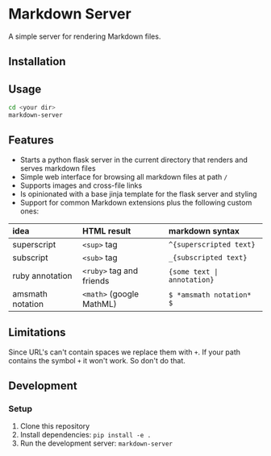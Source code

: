 # Markdown Server

A simple server for rendering Markdown files.

## Installation
<!-- 
```bash
pip install markdown-server
``` -->

## Usage

```bash
cd <your dir>
markdown-server
```

## Features
- Starts a python flask server in the current directory that renders and serves markdown files
- Simple web interface for browsing all markdown files at path `/`
- Supports images and cross-file links
- Is opinionated with a base jinja template for the flask server and styling
- Support for common Markdown extensions plus the following custom ones:

| idea             | HTML result              | markdown syntax             |
| :--------------- | :----------------------- | :-------------------------- |
| superscript      | `<sup>` tag              | `^{superscripted text}`     |
| subscript        | `<sub>` tag              | `_{subscripted text}`       |
| ruby annotation  | `<ruby>` tag and friends | `{some text \| annotation}` |
| amsmath notation | `<math>` (google MathML) | `$ *amsmath notation* $`    |

## Limitations
Since URL's can't contain spaces we replace them with `+`. If your path contains the symbol `+` it won't work. So don't do that.

## Development

### Setup

1. Clone this repository
2. Install dependencies: `pip install -e .`
3. Run the development server: `markdown-server`
